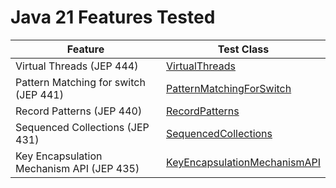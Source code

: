 # Java 21 Features Tested

| Feature                                   | Test Class                                                                                                  |
|-------------------------------------------|-------------------------------------------------------------------------------------------------------------|
| Virtual Threads (JEP 444)                 | [VirtualThreads](src/main/java/io/bmeurant/java21/features/VirtualThreads.java)                             |
| Pattern Matching for switch (JEP 441)     | [PatternMatchingForSwitch](src/main/java/io/bmeurant/java21/features/PatternMatchingForSwitch.java)         |
| Record Patterns (JEP 440)                 | [RecordPatterns](src/main/java/io/bmeurant/java21/features/RecordPatterns.java)                             |
| Sequenced Collections (JEP 431)           | [SequencedCollections](src/main/java/io/bmeurant/java21/features/SequencedCollections.java)                 |
| Key Encapsulation Mechanism API (JEP 435) | [KeyEncapsulationMechanismAPI](src/main/java/io/bmeurant/java21/features/KeyEncapsulationMechanismAPI.java) |